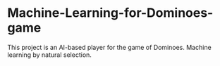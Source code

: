 # Machine-Learning-for-Dominoes-game
This project is an AI-based player for the game of Dominoes. Machine learning by natural selection.
